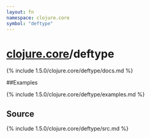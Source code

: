 ```yaml
---
layout: fn
namespace: clojure.core
symbol: "deftype"
---
```


# [clojure.core](../)/deftype

{% include 1.5.0/clojure.core/deftype/docs.md %}

##Examples

{% include 1.5.0/clojure.core/deftype/examples.md %}
## Source
{% include 1.5.0/clojure.core/deftype/src.md %}

